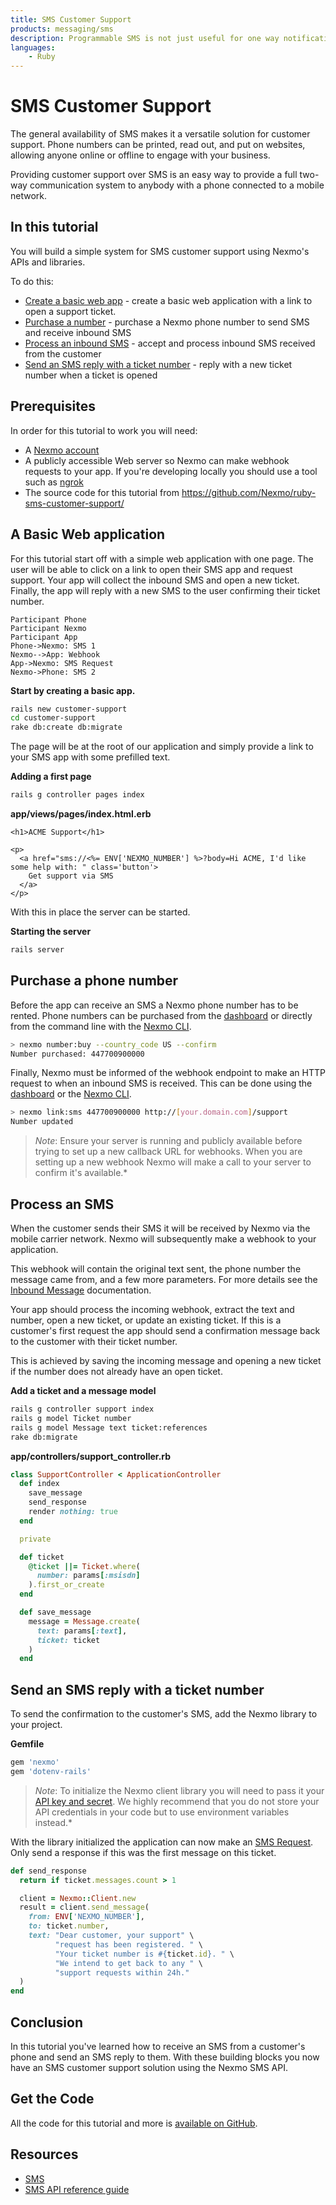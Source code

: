 ```yaml
---
title: SMS Customer Support
products: messaging/sms
description: Programmable SMS is not just useful for one way notifications. When you combine outbound notifications with inbound messages you create chat-like interactions between your company and your customers.
languages:
    - Ruby
---
```


# SMS Customer Support

The general availability of SMS makes it a versatile solution for customer support. Phone numbers can be printed, read out, and put on websites, allowing anyone online or offline to engage with your business.

Providing customer support over SMS is an easy way to provide a full two-way communication system to anybody with a phone connected to a mobile network.

## In this tutorial

You will build a simple system for SMS customer support using Nexmo's APIs and libraries.

To do this:

* [Create a basic web app](#a-basic-web-application) - create a basic web application with a link to open a support ticket.
* [Purchase a number](#purchase-a-phone-number) - purchase a Nexmo phone number to send SMS and receive inbound SMS
* [Process an inbound SMS](#process-inbound-sms) - accept and process inbound SMS received from the customer
* [Send an SMS reply with a ticket number](#reply-with-a-ticket-number) - reply with a new ticket number when a ticket is opened

## Prerequisites

In order for this tutorial to work you will need:

* A [Nexmo account](https://dashboard.nexmo.com/sign-up)
* A publicly accessible Web server so Nexmo can make webhook requests to your app. If you're developing locally you should use a tool such as [ngrok](https://ngrok.com/)
* The source code for this tutorial from <https://github.com/Nexmo/ruby-sms-customer-support/>


## A Basic Web application

For this tutorial start off with a simple web application with one page. The user will be able to click on a link to open their SMS app and request support. Your app will collect the inbound SMS and open a new ticket. Finally, the app will reply with a new SMS to the user confirming their ticket number.

```js_sequence_diagram
Participant Phone
Participant Nexmo
Participant App
Phone->Nexmo: SMS 1
Nexmo-->App: Webhook
App->Nexmo: SMS Request
Nexmo->Phone: SMS 2
```

**Start by creating a basic app.**

```sh
rails new customer-support
cd customer-support
rake db:create db:migrate
```

The page will be at the root of our application and simply provide a link to your SMS app with some prefilled text.

**Adding a first page**

```sh
rails g controller pages index
```

**app/views/pages/index.html.erb**

```erb
<h1>ACME Support</h1>

<p>
  <a href="sms://<%= ENV['NEXMO_NUMBER'] %>?body=Hi ACME, I'd like some help with: " class='button'>
    Get support via SMS
  </a>
</p>
```

With this in place the server can be started.

**Starting the server**

```sh
rails server
```

## Purchase a phone number

Before the app can receive an SMS a Nexmo phone number has to be rented. Phone numbers can be purchased from the [dashboard](https://dashboard.nexmo.com) or directly from the command line with the [Nexmo CLI](https://github.com/nexmo/nexmo-cli).

```sh
> nexmo number:buy --country_code US --confirm
Number purchased: 447700900000
```

Finally, Nexmo must be informed of the webhook endpoint to make an HTTP request to when an inbound SMS is received. This can be done using the [dashboard](https://dashboard.nexmo.com/your-numbers) or the [Nexmo CLI](https://github.com/nexmo/nexmo-cli).

```sh
> nexmo link:sms 447700900000 http://[your.domain.com]/support
Number updated
```

> *Note*: Ensure your server is running and publicly available before trying to set up a new callback URL for webhooks. When you are setting up a new webhook Nexmo will make a call to your server to confirm it's available.*

## Process an SMS

When the customer sends their SMS it will be received by Nexmo via the mobile carrier network. Nexmo will subsequently make a webhook to your application.

This webhook will contain the original text sent, the phone number the message came from, and a few more parameters. For more details see the [Inbound Message](/api/sms#inbound-messages) documentation.

Your app should process the incoming webhook, extract the text and number, open a new ticket, or update an existing ticket. If this is a customer's first request the app should send a confirmation message back to the customer with their ticket number.

This is achieved by saving the incoming message and opening a new ticket if the number does not already have an open ticket.

**Add a ticket and a message model**

```sh
rails g controller support index
rails g model Ticket number
rails g model Message text ticket:references
rake db:migrate
```

**app/controllers/support_controller.rb**

```ruby
class SupportController < ApplicationController
  def index
    save_message
    send_response
    render nothing: true
  end

  private

  def ticket
    @ticket ||= Ticket.where(
      number: params[:msisdn]
    ).first_or_create
  end

  def save_message
    message = Message.create(
      text: params[:text],
      ticket: ticket
    )
  end
```

## Send an SMS reply with a ticket number

To send the confirmation to the customer's SMS, add the Nexmo library to your project.

**Gemfile**

```ruby
gem 'nexmo'
gem 'dotenv-rails'
```

> *Note*: To initialize the Nexmo client library you will need to pass it your [API key and secret](https://dashboard.nexmo.com/settings). We highly recommend that you do not store your API credentials in your code but to use environment variables instead.*

With the library initialized the application can now make an [SMS Request](/api/sms#request). Only send a response if this was the first message on this ticket.

```ruby
def send_response
  return if ticket.messages.count > 1

  client = Nexmo::Client.new
  result = client.send_message(
    from: ENV['NEXMO_NUMBER'],
    to: ticket.number,
    text: "Dear customer, your support" \
          "request has been registered. " \
          "Your ticket number is #{ticket.id}. " \
          "We intend to get back to any " \
          "support requests within 24h."
  )
end
```

## Conclusion

In this tutorial you've learned how to receive an SMS from a customer's phone and send an SMS reply to them. With these building blocks you now have an SMS customer support solution using the Nexmo SMS API.

## Get the Code

All the code for this tutorial and more is [available on GitHub](https://github.com/Nexmo/ruby-sms-customer-support/).

## Resources

* [SMS](/sms)
* [SMS API reference guide](/api/sms)
